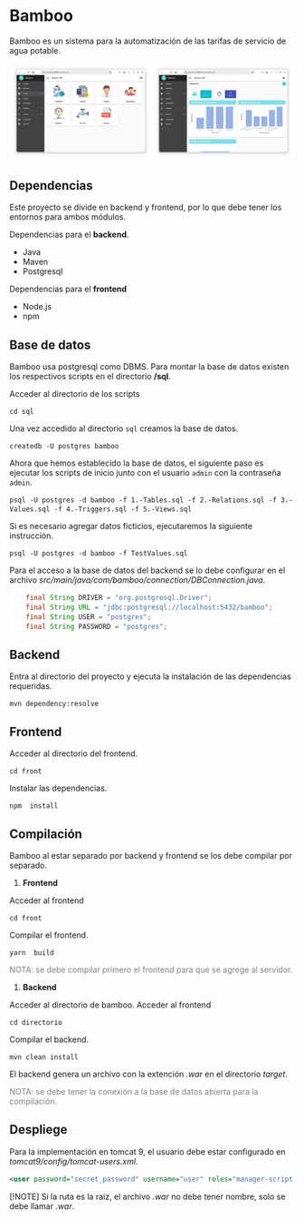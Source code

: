 # Bamboo

Bamboo es un sistema para la automatización de las tarifas de servicio de agua potable.

<div style="display: flex;">
    <div style="flex: 50%;">
       <img src="docs/main.png"/>
    </div>
    <div style="flex: 50%;">
       <img src="docs/dashboard.png"/>
    </div>
</div>



## Dependencias

Este proyecto se divide en backend y frontend, por lo que debe tener los entornos para ambos módulos.

Dependencias para el **backend**.
* Java
* Maven
* Postgresql

Dependencias para el **frontend** 
* Node.js
* npm

## Base de datos
Bamboo usa postgresql como DBMS. Para montar la base de datos existen los respectivos scripts en el directorio **/sql**.

Acceder al directorio de los scripts
```
cd sql
```

Una vez accedido al directorio `sql` creamos la base de datos.
``` shell
createdb -U postgres bamboo
```

Ahora que hemos establecido la base de datos, el siguiente paso es ejecutar los scripts de inicio junto con el usuario `admin` con la contraseña `admin`.
```shell
psql -U postgres -d bamboo -f 1.-Tables.sql -f 2.-Relations.sql -f 3.-Values.sql -f 4.-Triggers.sql -f 5.-Views.sql
```
Si es necesario agregar datos ficticios, ejecutaremos la siguiente instrucción.
```shell
psql -U postgres -d bamboo -f TestValues.sql
```


Para el acceso a la base de datos del backend se lo debe configurar en el archivo *src/main/java/com/bamboo/connection/DBConnection.java*.

```java
    final String DRIVER = "org.postgresql.Driver";
    final String URL = "jdbc:postgresql://localhost:5432/bamboo";
    final String USER = "postgres";
    final String PASSWORD = "postgres";
```
## Backend

Entra al directorio del proyecto y ejecuta la instalación de las dependencias requeridas.
```
mvn dependency:resolve
```

## Frontend


Acceder al directorio del frontend.
``` shell
cd front
```
Instalar las dependencias.
```shell 
npm  install
```

## Compilación

Bamboo al estar separado por backend y frontend se los debe compilar por separado.


1. **Frontend**

Acceder al frontend
```shell 
cd front
```
Compilar el frontend.
```shell 
yarn  build
```
<span style="color:grey">NOTA: se debe compilar primero el frontend para que se agrege al servidor.</span>
1. **Backend**

Acceder al directorio de bamboo.
Acceder al frontend
```shell 
cd directorio
```

Compilar el backend.
```shell 
mvn clean install
```
El backend genera un archivo con la extención *.war* en el directorio *target*.

<span style="color:grey">NOTA: se debe tener la conexión a la base de datos abierta para la compilación.</span>


## Despliege
Para la implementación en tomcat 9, el usuario debe estar configurado en *tomcat9/config/tomcat-users.xml*.
```xml 
<user password="secret_password" username="user" roles="manager-script,admin, manager-gui" />
```

[!NOTE]
Si la ruta es la raiz, el archivo *.war* no debe tener nombre, solo se debe llamar *.war*.